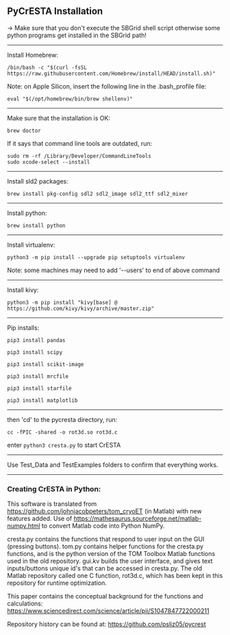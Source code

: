 

## PyCrESTA Installation
-> Make sure that you don't execute the SBGrid shell script otherwise some python programs get installed in the SBGrid path!

----------------------------------------------------------------------------------------------------------------------------
Install Homebrew:

	/bin/bash -c "$(curl -fsSL https://raw.githubusercontent.com/Homebrew/install/HEAD/install.sh)"

Note: on Apple Silicon, insert the following line in the .bash_profile file: 

	eval "$(/opt/homebrew/bin/brew shellenv)"
----------------------------------------------------------------------------------------------------------------------------
Make sure that the installation is OK:

	brew doctor

If it says that command line tools are outdated, run:
```
sudo rm -rf /Library/Developer/CommandLineTools
sudo xcode-select --install
```
----------------------------------------------------------------------------------------------------------------------------
Install sld2 packages:

	brew install pkg-config sdl2 sdl2_image sdl2_ttf sdl2_mixer 
----------------------------------------------------------------------------------------------------------------------------
Install python:

	brew install python
----------------------------------------------------------------------------------------------------------------------------
Install virtualenv:

	python3 -m pip install --upgrade pip setuptools virtualenv

Note: some machines may need to add '--users' to end of above command

----------------------------------------------------------------------------------------------------------------------------
Install kivy:

	python3 -m pip install "kivy[base] @ https://github.com/kivy/kivy/archive/master.zip"
----------------------------------------------------------------------------------------------------------------------------
Pip installs:

	pip3 install pandas

	pip3 install scipy

	pip3 install scikit-image

	pip3 install mrcfile

	pip3 install starfile

	pip3 install matplotlib

----------------------------------------------------------------------------------------------------------------------------
then 'cd' to the pycresta directory, run:

	cc -fPIC -shared -o rot3d.so rot3d.c 

enter `python3 cresta.py` to start CrESTA

----------------------------------------------------------------------------------------------------------------------------
Use Test_Data and TestExamples folders to confirm that everything works.


------------------------------------------------------------------------------------------------------------------------------------------------------
### Creating CrESTA in Python:

This software is translated from https://github.com/johnjacobpeters/tom_cryoET (in Matlab) with new features added.
Use of https://mathesaurus.sourceforge.net/matlab-numpy.html to convert Matlab code into Python NumPy.

cresta.py contains the functions that respond to user input on the GUI (pressing buttons).
tom.py contains helper functions for the cresta.py functions, and is the python version of the TOM Toolbox Matlab functions used in the old repository.
gui.kv builds the user interface, and gives text inputs/buttons unique id's that can be accessed in cresta.py.
The old Matlab repository called one C function, rot3d.c, which has been kept in this repository for runtime optimization.

This paper contains the conceptual background for the functions and calculations: https://www.sciencedirect.com/science/article/pii/S1047847722000211

Repository history can be found at: https://github.com/psliz05/pycrest
